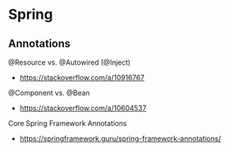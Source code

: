 # Spring

## Annotations

@Resource vs. @Autowired (@Inject)

- https://stackoverflow.com/a/10916767

@Component vs. @Bean

- https://stackoverflow.com/a/10604537

Core Spring Framework Annotations

- https://springframework.guru/spring-framework-annotations/
